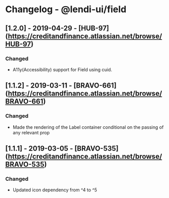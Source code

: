 # Changelog - @lendi-ui/field

## [1.2.0] - 2019-04-29 - [HUB-97] (https://creditandfinance.atlassian.net/browse/HUB-97)
### Changed
- A11y(Accessibility) support for Field using cuid.


## [1.1.2] - 2019-03-11 - [BRAVO-661] (https://creditandfinance.atlassian.net/browse/BRAVO-661)

### Changed
- Made the rendering of the Label container conditional on the passing of any relevant prop

## [1.1.1] - 2019-03-05 - [BRAVO-535] (https://creditandfinance.atlassian.net/browse/BRAVO-535)
 
### Changed
- Updated icon dependency from ^4 to ^5
